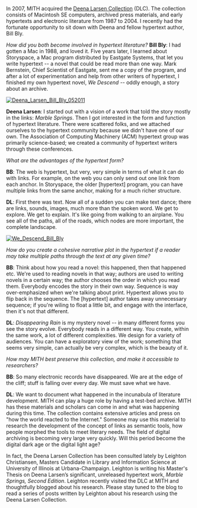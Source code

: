 In 2007, MITH acquired the [Deena Larsen Collection](http://mith.umd.edu/larsen/) (DLC). The collection consists of Macintosh SE computers, archived press materials, and early hypertexts and electronic literature from 1987 to 2004. I recently had the fortunate opportunity to sit down with Deena and fellow hypertext author, Bill Bly.

_How did you both become involved in hypertext literature?_ **Bill Bly**: I had gotten a Mac in 1988, and loved it. Five years later, I learned about Storyspace, a Mac program distributed by Eastgate Systems, that let you write hypertext -- a novel that could be read more than one way. Mark Bernstein, Chief Scientist of Eastgate, sent me a copy of the program, and after a lot of experimentation and help from other writers of hypertext, I finished my own hypertext novel, _We Descend_ -- oddly enough, a story about an archive.

[![](http://mith.umd.edu/wp-content/uploads/2014/02/DLC_deena.jpg "Deena_Larsen_Bill_Bly_052011")](../images/2014-02-DLC_deena.jpg)

**Deena Larsen**: I started out with a vision of a work that told the story mostly in the links: _Marble Springs_. Then I got interested in the form and function of hypertext literature. There were scattered folks, and we attached ourselves to the hypertext community because we didn't have one of our own. The Association of Computing Machinery (ACM) hypertext group was primarily science-based; we created a community of hypertext writers through these conferences.

_What are the advantages of the hypertext form?_

**BB**: The web is hypertext, but very, very simple in terms of what it can do with links. For example, on the web you can only send out one link from each anchor. In Storyspace, the older \[hypertext] program, you can have multiple links from the same anchor, making for a much richer structure.

**DL**: First there was text. Now all of a sudden you can make text dance; there are links, sounds, images, much more than the spoken word. We get to explore. We get to explain. It's like going from walking to an airplane. You see all of the paths, all of the roads, which nodes are more important, the complete landscape.

[![](http://mith.umd.edu/wp-content/uploads/2014/02/DLC_map.jpg "We_Descend_Bill_Bly")](../images/2014-02-DLC_map.jpg)

_How do you create a cohesive narrative plot in the hypertext if a reader may take multiple paths through the text at any given time?_

**BB**: Think about how you read a novel: this happened, then that happened etc. We're used to reading novels in that way; authors are used to writing novels in a certain way; the author chooses the order in which you read them. Everybody encodes the story in their own way. Sequence is way over-emphasized when we're talking about print. Hypertext allows you to flip back in the sequence. The \[hypertext] author takes away unnecessary sequence; if you're wiling to float a little bit, and engage with the interface, then it's not that different.

**DL**: _Disappearing Rain_ is my mystery novel -- in many different forms you see the story evolve. Everybody reads in a different way. You create, within the same work, a lot of different complexities. We design for a variety of audiences. You can have a exploratory view of the work; something that seems very simple, can actually be very complex, which is the beauty of it.

_How may MITH best preserve this collection, and make it accessible to researchers?_

**BB**: So many electronic records have disappeared. We are at the edge of the cliff; stuff is falling over every day. We must save what we have.

**DL**: We want to document what happened in the incunabula of literature development. MITH can play a huge role by having a test-bed archive. MITH has these materials and scholars can come in and what was happening during this time. The collection contains extensive articles and press on "how the world reacted to the Internet." Someone may use this material to research the development of the concept of links as semantic tools, how people morphed the tools to meet literary needs. The field of digital archiving is becoming very large very quickly. Will this period become the digital dark age or the digital light age?

In fact, the Deena Larsen Collection has been consulted lately by Leighton Christiansen, Masters Candidate in Library and Information Science at University of Illinois at Urbana-Champaign. Leighton is writing his Master's Thesis on Deena Larsen’s significant, unreleased hypertext work, _Marble Springs, Second Edition_. Leighton recently visited the DLC at MITH and thoughtfully blogged about his research. Please stay tuned to the blog to read a series of posts written by Leighton about his research using the Deena Larsen Collection.